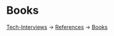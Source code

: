 # Books

[Tech-Interviews](../../README.md) -> [References](../References.md) -> [Books](../Books/Books.md)
